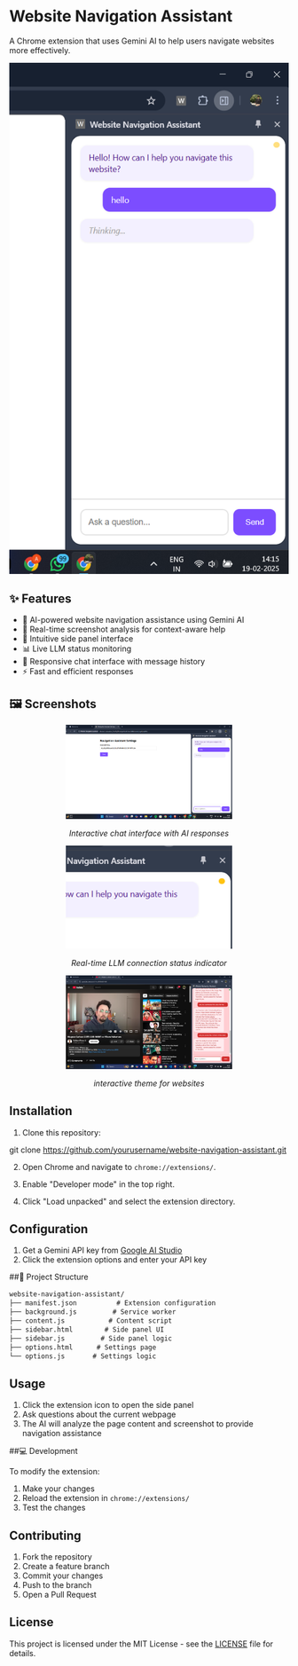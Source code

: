 # Website Navigation Assistant

A Chrome extension that uses Gemini AI to help users navigate websites more effectively.

<div align="center">
  <img src="images/Screenshot 2025-02-19 141516.png"alt="Side Panel Demo" width="800"/>
</div>

## ✨ Features

- 🤖 AI-powered website navigation assistance using Gemini AI
- 📸 Real-time screenshot analysis for context-aware help
- 🎯 Intuitive side panel interface
- 📊 Live LLM status monitoring
- 💬 Responsive chat interface with message history
- ⚡ Fast and efficient responses

## 🖼️ Screenshots

<div align="center">
  <img src="images/Screenshot 2025-02-19 141500.png" alt="Chat Interface" width="300"/>
  <p><em>Interactive chat interface with AI responses</em></p>
</div>

<div align="center">
  <img src="images/Screenshot 2025-02-20 112401.png" alt="Status Indicator" width="300"/>
  <p><em>Real-time LLM connection status indicator</em></p>
</div>

<div align="center">
  <img src="images/Screenshot 2025-02-21 162307.png" alt="interactive theme" width="300"/>
  <p><em>interactive theme for websites</em></p>
</div>


## Installation

1. Clone this repository:

git clone https://github.com/yourusername/website-navigation-assistant.git

2. Open Chrome and navigate to `chrome://extensions/`.

3. Enable "Developer mode" in the top right.

4. Click "Load unpacked" and select the extension directory.

## Configuration

1. Get a Gemini API key from [Google AI Studio](https://makersuite.google.com/app/apikey)
2. Click the extension options and enter your API key

##📁 Project Structure

```
website-navigation-assistant/
├── manifest.json          # Extension configuration
├── background.js         # Service worker
├── content.js           # Content script
├── sidebar.html        # Side panel UI
├── sidebar.js         # Side panel logic
├── options.html      # Settings page
└── options.js       # Settings logic
```

## Usage

1. Click the extension icon to open the side panel
2. Ask questions about the current webpage
3. The AI will analyze the page content and screenshot to provide navigation assistance

##💻 Development


To modify the extension:

1. Make your changes
2. Reload the extension in `chrome://extensions/`
3. Test the changes

## Contributing

1. Fork the repository
2. Create a feature branch
3. Commit your changes
4. Push to the branch
5. Open a Pull Request

## License

This project is licensed under the MIT License - see the [LICENSE](LICENSE) file for details.

